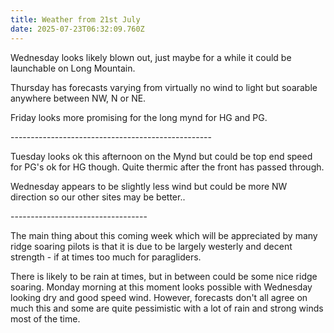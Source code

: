 ```yaml
---
title: Weather from 21st July
date: 2025-07-23T06:32:09.760Z
---
```

Wednesday looks likely blown out, just maybe for a while it could be launchable on Long Mountain.

Thursday has forecasts varying from virtually no wind to light but soarable anywhere between NW, N or NE.

Friday looks more promising for the long mynd for HG and PG.

\--------------------------------------------------

Tuesday looks ok this afternoon on the Mynd but could be top end speed for PG's ok for HG though.  Quite thermic after the front has passed through.

Wednesday appears to be slightly less wind but could be more NW direction so our other sites may be better..

\---------------------------------- 

The main thing about this coming week which will be appreciated by many ridge soaring pilots is that it is due to be largely westerly and decent strength - if at times too much for paragliders.

There is likely to be rain at times, but in between could be some nice ridge soaring.  Monday morning at this moment looks possible with Wednesday looking dry and good speed wind.  However, forecasts don't all agree on much this and some are quite pessimistic with a lot of rain and strong winds most of the time.